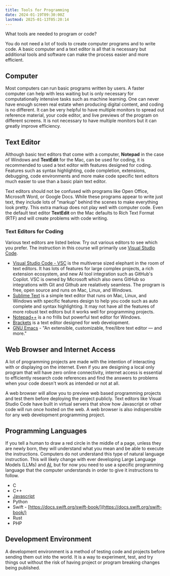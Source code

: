 ```yaml
---
title: Tools for Programming
date: 2024-01-19T09:30:00Z
lastmod: 2025-01-13T05:20:14
---
```


What tools are needed to program or code?

You do not need a lot of tools to create computer programs and to write code. A basic computer and a text editor is all that is necessary but additional tools and software can make the process easier and more efficient.

## Computer

Most computers can run basic programs written by users. A faster computer can help with less waiting but is only necessary for computationally intensive tasks such as machine learning. One can never have enough screen real estate when producing digital content, and coding is no different. It can be very helpful to have multiple monitors to spread out reference material, your code editor, and live previews of the program on different screens. It is not necessary to have multiple monitors but it can greatly improve efficiency.

## Text Editor

Although basic text editors that come with a computer, **Notepad** in the case of Windows and **TextEdit** for the Mac, can be used for coding, it is recommended to used a text editor with features designed for coding. Features such as syntax highlighting, code completion, extensions, debugging, code environments and more make code specific text editors much easier to use than a basic plain text editor.

Text editors should not be confused with programs like Open Office, Microsoft Word, or Google Docs. While these programs appear to write just text, they include lots of "markup" behind the scenes to make everything look pretty. This extra markup does not play well with computer code. Even the default text editor **TextEdit** on the Mac defaults to Rich Text Format (RTF) and will create problems with code writing.

### Text Editors for Coding

Various text editors are listed below. Try out various editors to see which you prefer. The instruction in this course will primarily use [Visual Studio Code](https://code.visualstudio.com/).

- [Visual Studio Code - VSC](https://code.visualstudio.com/) is the multiverse sized elephant in the room of text editors. It has lots of features for large complex projects, a rich extension ecosystem, and new AI tool integration such as GitHub's Copilot. VSC is owned by Microsoft which also owns GitHub so integrations with Git and Github are realatively seamless. The program is free, open source and runs on Mac, Linux, and Windows.
- [Sublime Text](https://www.sublimetext.com/) is a simple text editor that runs on Mac, Linux, and Windows with specific features design to help you code such as auto complete and syntax highlighting. It may not have all the features of more robust text editors but it works well for programming projects.
- [Notepad++](https://notepad-plus-plus.org/) is a no frills but powerful text editor for Windows.
- [Brackets](https://brackets.io/) is a text editor designed for web development.
- [GNU Emacs](https://www.gnu.org/software/emacs/) - "An extensible, customizable, free/libre text editor — and more."

## Web Browser and Internet Access

A lot of programming projects are made with the intention of interacting with or displaying on the internet. Even if you are designing a local only program that will have zero online connectivity, internet access is essential to efficiently research code references and find the answers to problems when your code doesn't work as intended or not at all.

A web browser will allow you to preview web based programming projects and test them before deploying the project publicly. Text editors like Visual Studio Code have built in virtual servers that show how Javascript or other code will run once hosted on the web. A web browser is also indispensible for any web development programming project.

## Programming Languages

If you tell a human to draw a red circle in the middle of a page, unless they are newly born, they will understand what you mean and be able to execute the instructions. Computers do not understand this type of natural language instruction. This will likely change with ever developing Large Language Models (LLMs) and [AI](./ai-artificial-intelligence.md), but for now you need to use a specific programming language that the computer understands in order to give it instructions to follow.

- C
- C++
- [Javascript](./javascript.md)
- Python
- Swift - [https://docs.swift.org/swift-book/](https://docs.swift.org/swift-book/)
- Rust
- PHP

## Development Environment

A development environment is a method of testing code and projects before sending them out into the world. It is a way to experiment, test, and try things out without the risk of having project or program breaking changes being published.

